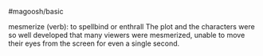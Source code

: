 #magoosh/basic

mesmerize (verb): to spellbind or enthrall 
The plot and the characters were so well developed that many viewers were mesmerized, unable to 
move their eyes from the screen for even a single second. 
